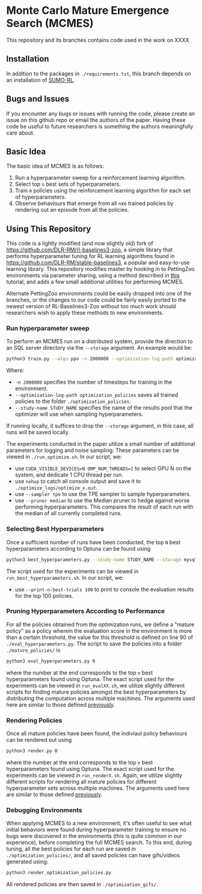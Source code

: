 # Monte Carlo Mature Emergence Search (MCMES)

This repository and its branches contains code used in the work on XXXX

## Installation

In addition to the packages in `./requirements.txt`, this branch depends on an installation of [SUMO-RL](https://github.com/LucasAlegre/sumo-rl).

## Bugs and Issues

If you encounter any bugs or issues with running the code, please create an issue on this github repo or email the authors of the paper. Having these code be useful to future researchers is something the authors meaningfully care about.

## Basic Idea

The basic idea of MCMES is as follows:

1. Run a hyperparameter sweep for a reinforcement learning algorithm.
2. Select top `n` best sets of hyperparameters.
3. Train `m` policies using the reinforcement learning algorithm for each set of hyperparameters.
4. Observe behaviours that emerge from all `n`x`m` trained policies by rendering out an episode from all the policies.

## Using This Repository

This code is a lightly modified (and now slightly old) fork of https://github.com/DLR-RM/rl-baselines3-zoo, a simple library that performs hyperparameter tuning for RL learning algorithms found in https://github.com/DLR-RM/stable-baselines3, a popular and easy-to-use learning library. This repository modifies master by hooking in to PettingZoo environments via parameter sharing, using a method described in [this](https://towardsdatascience.com/multi-agent-deep-reinforcement-learning-in-15-lines-of-code-using-pettingzoo-e0b963c0820b?gi=551aecde2d6f) tutorial, and adds a few small additional utilities for performing MCMES.

Alternate PettingZoo environments could be easily dropped into one of the branches, or the changes to our code could be fairly easily ported to the newest version of RL-Baselines3-Zoo without too much work should researchers wish to apply these methods to new environments.

### Run hyperparameter sweep

To perform an MCMES run on a distributed system, provide the direction to an SQL server directory via the `--storage` argument. An example would be:

```sh
python3 train.py --algo ppo -n 2000000 --optimization-log-path optimization_policies -optimize --study-name STUDY_NAME --storage mysql://root:dummy@99.999.9.99/study_name
```

Where:
- `-n 2000000` specifies the number of timesteps for training in the environment.
- `--optimization-log-path optimization_policies` saves all trained policies to the folder `./optimization_policies`.
- `--study-name STUDY_NAME` specifies the name of the results pool that the optimizer will use when sampling hyperparameters.

If running locally, it suffices to drop the `--storage` argument, in this case, all runs will be saved locally.

The experiments conducted in the paper utilize a small number of additional parameters for logging and noise sampling.
These parameters can be viewed in `./run_optimize.sh`.
In our script, we:

- use `CUDA_VISIBLE_DEVICES=N OMP_NUM_THREADS=1` to select GPU N on the system, and dedicate 1 CPU thread per run.
- use `nohup` to catch all console output and save it to `./optimize_logs/optimize_x.out`.
- use `--sampler tpe` to use the TPE sampler to sample hyperparameters.
- use `--pruner median` to use the Median pruner to hedge against worse performing hyperparameters. This compares the result of each run with the median of all currently completed runs.

### Selecting Best Hyperparameters

Once a sufficient number of runs have been conducted, the top `N` best hyperparameters according to Optuna can be found using

```sh
python3 best_hyperparameters.py --study-name STUDY_NAME --storage mysql://root:dummy@99.999.9.99/$1 --save-n-best-hyperparameters N
```

The script used for the experiments can be viewed in `run_best_hyperparameters.sh`.
In our script, we:

- use `--print-n-best-trials 100` to print to console the evaluation results for the top 100 policies.

### Pruning Hyperparameters According to Performance

For all the policies obtained from the optimization runs, we define a "mature policy" as a policy wherein the evaluation score in the environment is more than a certain threshold, the value for this threshold is defined on line 90 of `./eval_hyperparameters.py`.
The script to save the policies into a folder `./mature_policies/` is

```sh
python3 eval_hyperparameters.py 0
```

where the number at the end corresponds to the top `n` best hyperparameters found using Optuna.
The exact script used for the experiments can be viewed in `run_evalXX.sh`, we utilize slightly different scripts for finding mature policies amongst the best hyperparameters by distributing the computation across multiple machines.
The arguments used here are similar to those defined [previously](#run-hyperparameter-sweep).

### Rendering Policies

Once all mature policies have been found, the indiviaul policy behaviours can be rendered out using

```sh
python3 render.py 0
```

where the number at the end corresponds to the top `n` best hyperparameters found using Optuna.
The exact script used for the experiments can be viewed in `run_renderX.sh`.
Again, we utilize slightly different scripts for rendering all mature policies for different hyperparameter sets across multiple machines.
The arguments used here are similar to those defined [previously](#run-hyperparameter-sweep).

### Debugging Environments

When applying MCMES to a new environment, it's often useful to see what initial behaviors were found during hyperparameter training to ensure no bugs were discovered in the environments (this is quite common in our experience), before completing the full MCMES search. To this end, during tuning, all the best policies for each run are saved in `./optimization_policies/`, and all saved policies can have gifs/videos generated using:

```sh
python3 render_optimization_policies.py
```

All rendered policies are then saved in `./optimization_gifs/`.
